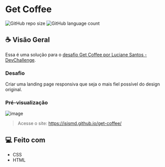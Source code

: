 # Get Coffee
![GitHub repo size](https://img.shields.io/github/repo-size/isismd/get-coffee?color=pink)
![GitHub language count](https://img.shields.io/github/languages/count/isismd/get-coffee?color=brown)
## ☕ Visão Geral

Essa é uma solução para o [desafio Get Coffee por Luciane Santos - DevChallenge](https://github.com/lucianesantcs/get-coffee).

### Desafio
Criar uma landing page responsiva que seja o mais fiel possível do design original.

### Pré-visualização

![image](https://user-images.githubusercontent.com/97123796/227229819-d8869365-b377-4fc0-946c-b120a5ca368f.png)


> Acesse o site: https://isismd.github.io/get-coffee/
## 💻 Feito com
- CSS
- HTML

